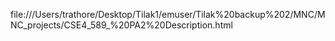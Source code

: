 file:///Users/trathore/Desktop/Tilak1/emuser/Tilak%20backup%202/MNC/MNC_projects/CSE4_589_%20PA2%20Description.html
